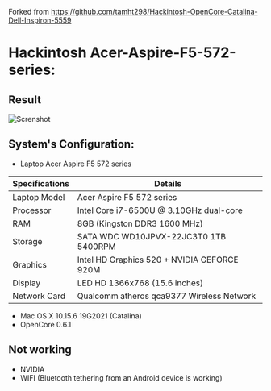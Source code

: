 Forked from https://github.com/tamht298/Hackintosh-OpenCore-Catalina-Dell-Inspiron-5559

# Hackintosh Acer-Aspire-F5-572-series:
## Result
![Screnshot](https://i.imgur.com/VELTLy5.png)
## System's Configuration:
* Laptop Acer Aspire F5 572 series

| Specifications | Details                                                         |
| -------------- | --------------------------------------------------------------- |
| Laptop Model   | Acer Aspire F5 572 series                                       |
| Processor      | Intel Core i7-6500U @ 3.10GHz dual-core                         |
| RAM            | 8GB (Kingston DDR3 1600 MHz)                                    |
| Storage        | SATA WDC WD10JPVX-22JC3T0 1TB 5400RPM                           |
| Graphics       | Intel HD Graphics 520 + NVIDIA GEFORCE 920M                     |
| Display        | LED HD 1366x768 (15.6 inches)                                   |
| Network Card   | Qualcomm atheros qca9377 Wireless Network                       |

* Mac OS X 10.15.6 19G2021 (Catalina)
* OpenCore 0.6.1

## Not working
* NVIDIA
* WIFI (Bluetooth tethering from an Android device is working)
